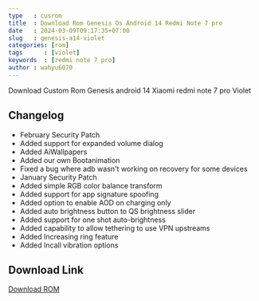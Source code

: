 ```yaml
---
type   : cusrom
title  : Download Rom Genesis Os Android 14 Redmi Note 7 pro
date   : 2024-03-09T09:17:35+07:00
slug   : genesis-a14-violet
categories: [rom]
tags      : [violet]
keywords  : [redmi note 7 pro]
author : wahyu6070
---
```


Download Custom Rom Genesis android 14 Xiaomi redmi note 7 pro Violet

## Changelog
- February Security Patch
- Added support for expanded volume dialog
- Added AiWallpapers
- Added our own Bootanimation
- Fixed a bug where adb wasn't working on recovery for some devices
- January Security Patch
- Added simple RGB color balance transform
- Added support for app signature spoofing
- Added option to enable AOD on charging only
- Added auto brightness button to QS brightness slider
- Added support for one shot auto-brightness
- Added capability to allow tethering to use VPN upstreams
- Added Increasing ring feature
- Added Incall vibration options


## Download Link
[Download ROM](https://www.genesisos.dev/devices/violet)

